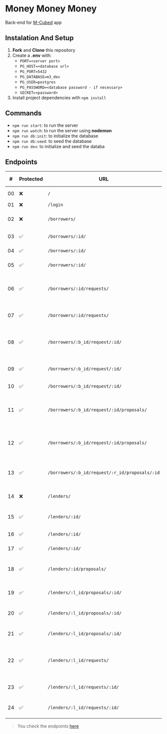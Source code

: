 # Money Money Money

Back-end for [M-Cubed](https://github.com/manoelteixeira/m-cubed-frontend) app

## Instalation And Setup

1. **Fork** and **Clone** this repository
2. Create a **.env** with:
    - `PORT=<server port>`
    - `PG_HOST=<database url>`
    - `PG_PORT=5432`
    - `PG_DATABASE=m3_dev`
    - `PG_USER=postgres`
    - `PG_PASSWORD=<database password - if necessary>`
    - `SECRET=<password>`
3. Install project dependencies with `npm install`

## Commands

- `npm run start`: to run the server
- `npm run watch`: to run the server using **nodemon**
- `npm run db:init`: to initialize the database
- `npm run db:seed`: to seed the database
- `npm run dev`: to initialize and seed the databa

## Endpoints

| #   | Protected | URL                                            | HTTP Method | Description                                     |
| --- | --------- | ---------------------------------------------- | ----------- | ----------------------------------------------- |
| 00  | ❌         | `/`                                            | GET         | API “home” route                                |
| 01  | ❌         | `/login`                                       | POST        | Log In User                                     |
| 02  | ❌         | `/borrowers/`                                  | POST        | Create a new Borrower                           |
| 03  | ✅         | `/borrowers/:id/`                              | GET         | Get Borrower                                    |
| 04  | ✅         | `/borrowers/:id/`                              | PUT         | Update Borrower                                 |
| 05  | ✅         | `/borrowers/:id/`                              | DELETE      | Delete Borrower                                 |
| 06  | ✅         | `/borrowers/:id/requests/`                     | GET         | Get all loan requests made by the Borrower      |
| 07  | ✅         | `/borrowers/:id/requests/`                     | POST        | Create a new loan request                       |
| 08  | ✅         | `/borrowers/:b_id/request/:id/`                | GET         | Get single loan request for a given borrower    |
| 09  | ✅         | `/borrowers/:b_id/request/:id/`                | PUT         | Update loan request                             |
| 10  | ✅         | `/borrowers/:b_id/request/:id/`                | DELETE      | Delete loan request                             |
| 11  | ✅         | `/borrowers/:b_id/request/:id/proposals/`      | GET         | Get all proposals for a single loan request     |
| 12  | ✅         | `/borrowers/:b_id/request/:id/proposals/`      | PUT         | Accept given proposition, and reject all others |
| 13  | ✅         | `/borrowers/:b_id/request/:r_id/proposals/:id` | GET         | Get a single proposition for a given loan       |
| 14  | ❌         | `/lenders/`                                    | POST        | Create a new Lenders                            |
| 15  | ✅         | `/lenders/:id/`                                | GET         | Get a Single Lender                             |
| 16  | ✅         | `/lenders/:id/`                                | POST        | Update Lender                                   |
| 17  | ✅         | `/lenders/:id/`                                | DELETE      | Delete Lender                                   |
| 18  | ✅         | `/lenders/:id/proposals/`                      | GET         | Get all proposals made by the lender            |
| 19  | ✅         | `/lenders/:l_id/proposals/:id/`                | GET         | Get a single made by the Lender                 |
| 20  | ✅         | `/lenders/:l_id/proposals/:id/`                | PUT         | Update loan proposition                         |
| 21  | ✅         | `/lenders/:l_id/proposals/:id/`                | DELETE      | Update loan proposition                         |
| 22  | ✅         | `/lenders/:l_id/requests/`                     | GET         | Get all pending requests (not accepted)         |
| 23  | ✅         | `/lenders/:l_id/requests/:id/`                 | GET         | Get a single loan request                       |
| 24  | ✅         | `/lenders/:l_id/requests/:id/`                 | POST        | Create a new Proposition                        |

> You check the endpoints [here](https://m-cubed-backend.onrender.com/docs)
